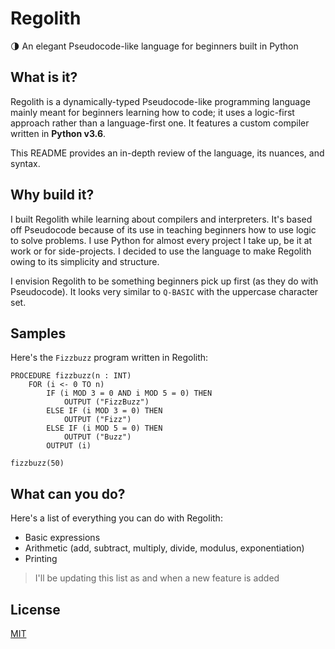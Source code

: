 # Regolith
🌗 An elegant Pseudocode-like language for beginners built in Python

## What is it?
Regolith is a dynamically-typed Pseudocode-like programming language mainly meant for beginners learning how to code; it uses a logic-first approach rather than a language-first one. It features a custom compiler written in **Python v3.6**.

This README provides an in-depth review of the language, its nuances, and syntax.

## Why build it?
I built Regolith while learning about compilers and interpreters. It's based off Pseudocode because of its use in teaching beginners how to use logic to solve problems. I use Python for almost every project I take up, be it at work or for side-projects. I decided to use the language to make Regolith owing to its simplicity and structure.

I envision Regolith to be something beginners pick up first (as they do with Pseudocode). It looks very similar to `Q-BASIC` with the uppercase character set.

## Samples
Here's the `Fizzbuzz` program written in Regolith:

```
PROCEDURE fizzbuzz(n : INT)
    FOR (i <- 0 TO n)
        IF (i MOD 3 = 0 AND i MOD 5 = 0) THEN
            OUTPUT ("FizzBuzz")
        ELSE IF (i MOD 3 = 0) THEN
            OUTPUT ("Fizz")
        ELSE IF (i MOD 5 = 0) THEN
            OUTPUT ("Buzz")
        OUTPUT (i)
        
fizzbuzz(50)
```

## What can you do?
Here's a list of everything you can do with Regolith:

- Basic expressions
- Arithmetic (add, subtract, multiply, divide, modulus, exponentiation)
- Printing

> I'll be updating this list as and when a new feature is added

## License
[MIT](https://github.com/rish-16/Regolith/blob/master/LICENSE)
